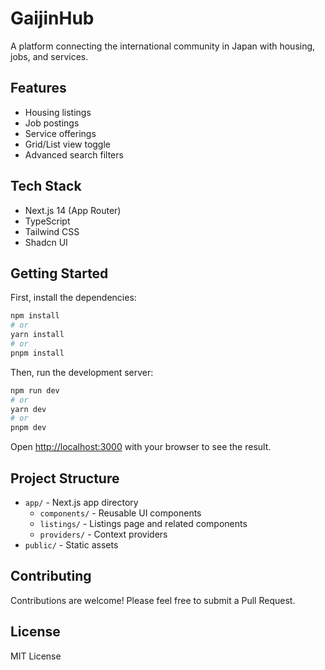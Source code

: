 # GaijinHub

A platform connecting the international community in Japan with housing, jobs, and services.

## Features

- Housing listings
- Job postings
- Service offerings
- Grid/List view toggle
- Advanced search filters

## Tech Stack

- Next.js 14 (App Router)
- TypeScript
- Tailwind CSS
- Shadcn UI

## Getting Started

First, install the dependencies:

```bash
npm install
# or
yarn install
# or
pnpm install
```

Then, run the development server:

```bash
npm run dev
# or
yarn dev
# or
pnpm dev
```

Open [http://localhost:3000](http://localhost:3000) with your browser to see the result.

## Project Structure

- `app/` - Next.js app directory
  - `components/` - Reusable UI components
  - `listings/` - Listings page and related components
  - `providers/` - Context providers
- `public/` - Static assets

## Contributing

Contributions are welcome! Please feel free to submit a Pull Request.

## License

MIT License
